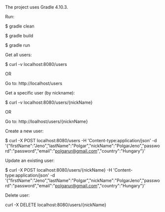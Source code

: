 The project uses Gradle 4.10.3.

Run:

$ gradle clean

$ gradle build

$ gradle run



Get all users:

$ curl -v localhost:8080/users

OR

Go to: http://localhost/users

Get a specific user (by nickname):

$ curl -v localhost:8080/users/{nickName}

OR

Go to: http://loalhost/users/{nicknName}

Create a new user:

$ curl -X POST localhost:8080/users -H 'Content-type:application/json' -d '{"firstName":"Jeno","lastName":"Polgar","nickName":"PolgarJeno","password":"password","email":"polgarur@gmail.com","country":"Hungary"}'

Update an existing user:

$ curl -X POST localhost:8080/users/{nickName} -H 'Content-type:application/json' -d '{"firstName":"Jeno","lastName":"Polgar","nickName":"PolgarJeno","password":"password","email":"polgarur@gmail.com","country":"Hungary"}'

Delete user:

curl -X DELETE localhost:8080/users/{nickName}
